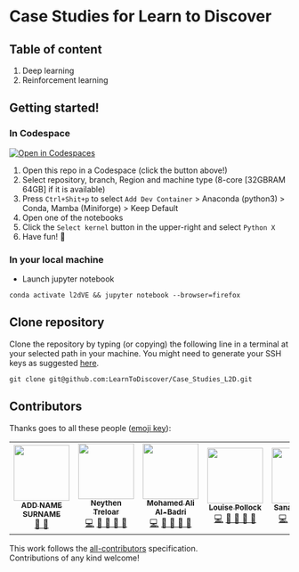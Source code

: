 # Case Studies for Learn to Discover

## Table of content
1. Deep learning 
2. Reinforcement learning 

## Getting started!

### In Codespace
[![Open in Codespaces](https://github.com/codespaces/badge.svg)](https://codespaces.new?repo=LearnToDiscover/Case_Studies_L2D)

1. Open this repo in a Codespace (click the button above!)
2. Select repository, branch, Region and machine type (8-core [32GBRAM 64GB] if it is available)
3. Press `Ctrl+Shit+p` to select `Add Dev Container` > Anaconda (python3) > Conda, Mamba (Miniforge) > Keep Default
4. Open one of the notebooks
5. Click the `Select kernel` button in the upper-right and select `Python X`
6. Have fun! 🚀

### In your local machine 
* Launch jupyter notebook
``` 
conda activate l2dVE && jupyter notebook --browser=firefox
```

## Clone repository
Clone the repository by typing (or copying) the following line in a terminal at your selected path in your machine.
You might need to generate your SSH keys as suggested [here](https://docs.github.com/en/github/authenticating-to-github/generating-a-new-ssh-key-and-adding-it-to-the-ssh-agent). 
```
git clone git@github.com:LearnToDiscover/Case_Studies_L2D.git
```

## Contributors
Thanks goes to all these people ([emoji key](https://allcontributors.org/docs/en/emoji-key)):  
<!-- ALL-CONTRIBUTORS-LIST:START - Do not remove or modify this section -->
<!-- prettier-ignore-start -->
<!-- markdownlint-disable -->
<table>
  <tr>
	<!-- CONTRIBUTOR -->
	<td align="center">
		<!-- ADD GITHUB USERNAME AND HASH FOR GITHUB PHOTO -->
		<a href="https://github.com/???"><img src="https://avatars1.githubusercontent.com/u/23114020?v=4?s=100" width="100px;" alt=""/>
		<br />
			<sub> <b>ADD NAME SURNAME</b> </sub>        
		</a>
		<br />
			<!-- ADD GITHUB REPOSITORY AND PROJECT, TITLE AND EMOJIS -->
			<a href="https://github.com/$PROJECTNAME/$REPOSITORY_NAME/commits?author=" title="Research">  🔬 🤔  </a>
	</td>
	<!-- CONTRIBUTOR -->
	<td align="center">
		<!-- ADD GITHUB USERNAME AND HASH FOR GITHUB PHOTO -->
		<a href="https://github.com/zcqsntr"><img src="https://avatars1.githubusercontent.com/u/33317183?v=4?s=100" width="100px;" alt=""/>
		<br />
			<sub> <b>Neythen Treloar</b> </sub>        
		</a>
		<br />
			<!-- ADD GITHUB REPOSITORY AND PROJECT, TITLE AND EMOJIS -->
			<a href="https://github.com/LearnToDiscover/Case_Studies_L2D/commits?author=zcqsntr" title="Code">💻</a> 
			<a href="ttps://github.com/LearnToDiscover/Case_Studies_L2D/commits?author=zcqsntr" title="Research and Documentation">📖  🔧 🔬 🤔 </a>
	</td>
	<!-- CONTRIBUTOR -->
	<td align="center">
		<!-- ADD GITHUB USERNAME AND HASH FOR GITHUB PHOTO -->
		<a href="https://github.com/maalbadri"><img src="https://avatars1.githubusercontent.com/u/43252757?v=4?s=100" width="100px;" alt=""/>
		<br />
			<sub> <b>Mohamed Ali Al-Badri</b> </sub>        
		</a>
		<br />
			<!-- ADD GITHUB REPOSITORY AND PROJECT, TITLE AND EMOJIS -->
			<a href="https://github.com/LearnToDiscover/Case_Studies_L2D/commits?author=maalbadri" title="Code">💻</a> 
			<a href="ttps://github.com/LearnToDiscover/Case_Studies_L2D/commits?author=maalbadri" title="Research and Documentation">📖  🔧 🔬 🤔 </a>
	</td>
<!-- CONTRIBUTOR -->
	<td align="center">
		<!-- ADD GITHUB USERNAME AND HASH FOR GITHUB PHOTO -->
		<a href="https://github.com/Lgpoll"><img src="https://avatars1.githubusercontent.com/u/122795890?v=4?s=100" width="100px;" alt=""/>
		<br />
			<sub> <b>Louise Pollock</b> </sub>        
		</a>
		<br />
			<!-- ADD GITHUB REPOSITORY AND PROJECT, TITLE AND EMOJIS -->
			<a href="https://github.com/LearnToDiscover/Case_Studies_L2D/commits?author=Lgpoll" title="Code">💻</a> 
			<a href="ttps://github.com/LearnToDiscover/Case_Studies_L2D/commits?author=Lgpoll" title="Research and Documentation">📖  🔧 🔬 🤔 </a>
	</td>
	<!-- CONTRIBUTOR -->
	<td align="center">
		<a href="https://github.com/sanazjb"><img src="https://avatars1.githubusercontent.com/u/31011905?v=4?s=100" width="100px;" alt=""/>
			<br />
			<sub><b>Sanaz Jabbari</b></sub>          
			<br />
		</a>
			<a href="https://github.com/LearnToDiscover/Case_Studies_L2D/commits?author=sanazjb" title="Code">💻</a> 
			<a href="ttps://github.com/LearnToDiscover/Case_Studies_L2D/commits?author=sanazjb" title="Research and Documentation">📖  🔧 🔬 🤔 </a>
	</td>
<!-- CONTRIBUTOR -->
	<td align="center">
		<a href="https://github.com/edlowther"><img src="https://avatars1.githubusercontent.com/u/7374954?v=4?s=100" width="100px;" alt=""/>
		<br />
			<sub> <b>Ed Lowther</b> </sub>        
		</a>
		<br />
			<a href="https://github.com/LearnToDiscover/Case_Studies_L2D/commits?author=edlowther" title="Code">💻</a> 
			<a href="https://github.com/LearnToDiscover/Case_Studies_L2D/commits?author=edlowther" title="Research and Documentation">📖  🔧 🔬 🤔 </a>
	</td>
	<!-- CONTRIBUTOR -->
	<td align="center">
		<a href="https://github.com/sfmig"><img src="https://avatars1.githubusercontent.com/u/33267254?v=4?s=100" width="100px;" alt=""/>
		<br />
			<sub> <b>Sofia Miñano</b> </sub>        
		</a>
		<br />
			<a href="https://github.com/LearnToDiscover/Case_Studies_L2D/commits?author=sfmig" title="Code">💻</a> 
			<a href="https://github.com/LearnToDiscover/Case_Studies_L2D/commits?author=sfmig" title="Research and Documentation">📖  🔧 🔬 🤔 </a>
	</td>
	<!-- CONTRIBUTOR -->
	<td align="center">
		<a href="https://github.com/mxochicale"><img src="https://avatars1.githubusercontent.com/u/11370681?v=4?s=100" width="100px;" alt=""/>
			<br />
			<sub><b>Miguel Xochicale</b></sub>          
			<br />
		</a>
			<a href="https://github.com/LearnToDiscover/Case_Studies_L2D/commits?author=mxochicale" title="Code">💻</a> 
			<a href="ttps://github.com/LearnToDiscover/Case_Studies_L2D/commits?author=mxochicale" title="Research and Documentation">📖  🔧 🔬 🤔 </a>
	</td>
	<!-- CONTRIBUTOR -->
	<td align="center">
		<a href="https://github.com/dpshelio"><img src="https://avatars1.githubusercontent.com/u/963242?v=4?s=100" width="100px;" alt=""/>
			<br />
			<sub><b>David Pérez-Suárez</b></sub>          
			<br />
		</a>
			<a href="https://github.com/LearnToDiscover/Case_Studies_L2D/commits?author=dpshelio" title="Code">💻</a> 
			<a href="ttps://github.com/LearnToDiscover/Case_Studies_L2D/commits?author=dpshelio" title="Research and Documentation">📖  🔧 🔬 🤔 </a>
	</td>
	<!-- CONTRIBUTOR -->
	<td align="center">
		<!-- ADD GITHUB USERNAME AND HASH FOR GITHUB PHOTO -->
		<a href="https://github.com/DrAdamLee"><img src="https://avatars1.githubusercontent.com/u/93711955?v=4?s=100" width="100px;" alt=""/>
		<br />
			<sub> <b>Adam Lee</b> </sub>        
		</a>
		<br />
			<!-- ADD GITHUB REPOSITORY AND PROJECT, TITLE AND EMOJIS -->
			<a href="https://github.com/LearnToDiscover/Case_Studies_L2D/commits?author=DrAdamLee" title="Research">  🔬 🤔  </a>
	</td>
	<!-- CONTRIBUTOR -->
	<td align="center">
		<!-- ADD GITHUB USERNAME AND HASH FOR GITHUB PHOTO -->
		<a href="https://github.com/sabaferdous12"><img src="https://avatars1.githubusercontent.com/u/7863996?v=4?s=100" width="100px;" alt=""/>
		<br />
			<sub> <b>Saba Ferdous</b> </sub>        
		</a>
		<br />
			<!-- ADD GITHUB REPOSITORY AND PROJECT, TITLE AND EMOJIS -->
			<a href="https://github.com/LearnToDiscover/Case_Studies_L2D/commits?author=" title="Research">  🔬 🤔  </a>
	</td>
  </tr>
</table>
<!-- markdownlint-restore -->
<!-- prettier-ignore-end -->

<!-- ALL-CONTRIBUTORS-LIST:END -->

This work follows the [all-contributors](https://github.com/all-contributors/all-contributors) specification.  
Contributions of any kind welcome!

